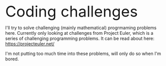  <font size=15 >Coding challenges </font>

I'll try to solve challenging (mainly mathematical) progrmaming problems here. Currently only looking at challenges from Project Euler, which is a series of challenging programming problems. It can be read about here: https://projecteuler.net/

I'm not putting too much time into these problems, will only do so when I'm bored.
